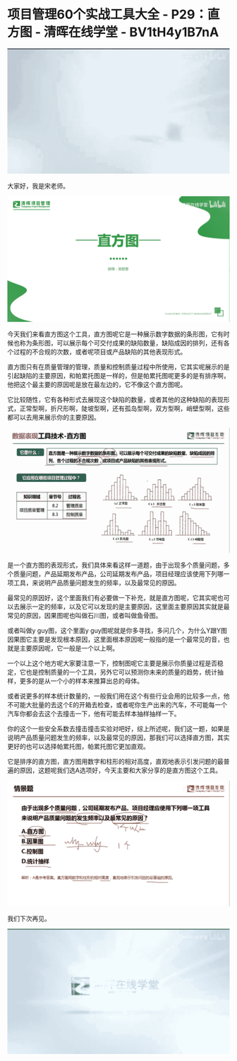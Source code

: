 # 项目管理60个实战工具大全 - P29：直方图 - 清晖在线学堂 - BV1tH4y1B7nA

![](img/fbcc57e2da2f754ca4e3a565e4825a7f_0.png)

大家好，我是宋老师。

![](img/fbcc57e2da2f754ca4e3a565e4825a7f_2.png)

今天我们来看直方图这个工具，直方图呢它是一种展示数字数据的条形图，它有时候也称为条形图，可以展示每个可交付成果的缺陷数量，缺陷成因的排列，还有各个过程的不合规的次数，或者呢项目或产品缺陷的其他表现形式。

直方图只有在质量管理的管理，质量和控制质量过程中所使用，它其实呢展示的是引起缺陷的主要原因，和帕累托图是一样的，但是帕累托图呢更多的是有排序啊，他把这个最主要的原因呢是放在最左边的，它不像这个直方图呢。

它比较随性，它有各种形式去展现这个缺陷的数量，或者其他的这种缺陷的表现形式，正常型啊，折尺形啊，陡坡型啊，还有孤岛型啊，双方型啊，峭壁型啊，这些都可以去用来展示你的主要原因。



![](img/fbcc57e2da2f754ca4e3a565e4825a7f_4.png)

是一个直方图的表现形式，我们具体来看这样一道题，由于出现多个质量问题，多个质量问题，产品延期发布产品，公司延期发布产品，项目经理应该使用下列哪一项工具，来说明产品质量问题发生的频率，以及最常见的原因。

最常见的原因好，这个里面我们有必要做一下补充，就是直方图呢，它其实呢也可以去展示一定的频率，以及它可以发现的是主要原因，这里面主要原因其实就是最常见的原因，因果图呢也叫做石川图，或者叫做鱼骨图。

或者叫做y guy图，这个里面y guy图呢就是你多寻找，多问几个，为什么Y跟Y图因果图它主要是发现根本原因，这里面根本原因呢一般指的是一个最常见的音，也就是主要原因呢，它一般是一个以上啊。

一个以上这个地方呢大家要注意一下，控制图呢它主要是展示你质量过程是否稳定，它也是控制质量的一个工具，另外它可以预测你未来的质量的趋势，统计抽样，更多的是从一个小的样本来推算出总的母体。

或者说更多的样本统计数量的，一般我们用在这个有些行业会用的比较多一点，他不可能大批量的去这个E的开箱去检查，或者呢你生产出来的汽车，不可能每一个汽车你都会去这个去撞击一下，他有可能去样本抽样抽样一下。

你的这个一些安全系数去撞击撞击实验对吧好，综上所述呢，我们这一题，如果是说明产品质量问题发生的频率，以及最常见的原因，那我们可以选择直方图，其实更好的也可以选择帕累托图，帕累托图它更加直观。

它是排序的直方图，直方图用数字和柱形的相对高度，直观地表示引发问题的最普遍的原因，这题呢我们选A选项好，今天主要和大家分享的是直方图这个工具。



![](img/fbcc57e2da2f754ca4e3a565e4825a7f_6.png)

我们下次再见。

![](img/fbcc57e2da2f754ca4e3a565e4825a7f_8.png)